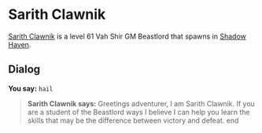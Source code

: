 # Sarith Clawnik



[Sarith Clawnik](/npc/150238) is a level 61 Vah Shir GM Beastlord that spawns in [Shadow Haven](/zone/150).



## Dialog

**You say:** `hail`



>**Sarith Clawnik says:** Greetings adventurer, I am Sarith Clawnik. If you are a student of the Beastlord ways I believe I can help you learn the skills that may be the difference between victory and defeat.
end
